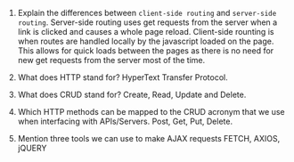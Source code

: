 1.  Explain the differences between `client-side routing` and `server-side routing`.
Server-side routing uses get requests from the server when a link is clicked and causes a whole page reload.
Client-side rounting is when routes are handled locally by the javascript loaded on the page. This allows for quick loads between the pages as there is no need for new get requests from the server most of the time.

1.  What does HTTP stand for?
HyperText Transfer Protocol.

1.  What does CRUD stand for?
Create, Read, Update and Delete.

1.  Which HTTP methods can be mapped to the CRUD acronym that we use when interfacing with APIs/Servers.
Post, Get, Put, Delete.

1.  Mention three tools we can use to make AJAX requests
FETCH, AXIOS, jQUERY